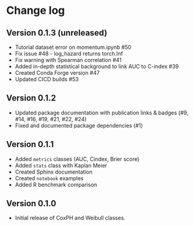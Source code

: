 Change log
=========

Version 0.1.3 (unreleased)
--------------------------

* Tutorial dataset error on momentum.ipynb #50
* Fix issue #48 - log_hazard returns torch.Inf
* Fix warning with Spearman correlation #41
* Added in-depth statistical background to link AUC to C-index #39
* Created Conda Forge version #47
* Updated CICD builds #53

Version 0.1.2
-------------

* Updated package documentation with publication links & badges (#9, #14, #16, #19, #21, #22, #24)
* Fixed and documented package dependencies (#1)

Version 0.1.1
-------------

* Added `metrics` classes (AUC, Cindex, Brier score)
* Added `stats` class with Kaplan Meier
* Created Sphinx documentation
* Created `notebook` examples
* Added R benchmark comparison

Version 0.1.0
-------------

* Initial release of CoxPH and Weibull classes.
